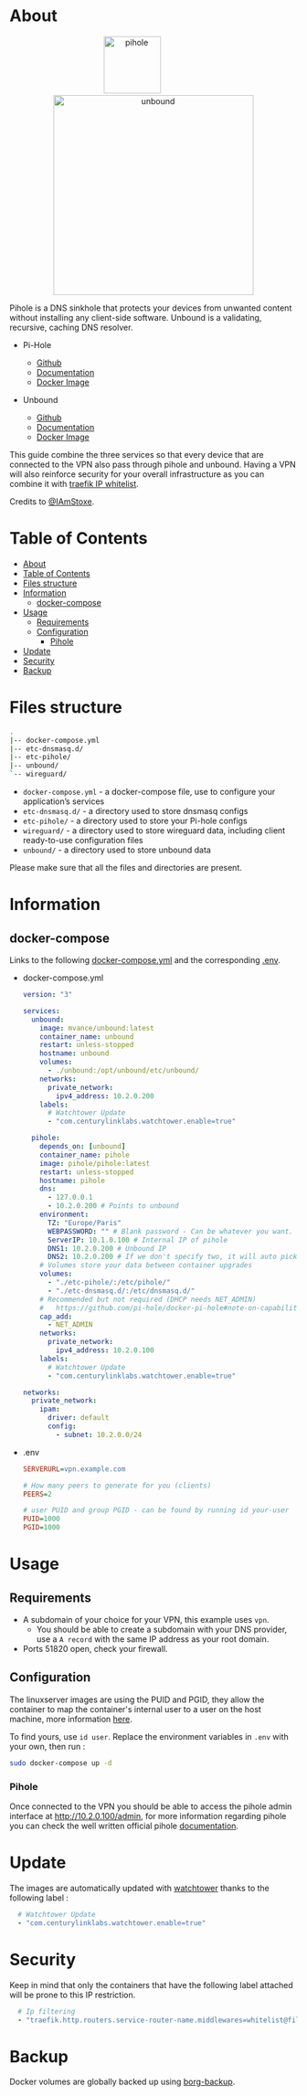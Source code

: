 # About

<p align="center">
<img src="../_utilities/pihole.svg.png" width="100" alt="pihole" title="pihole" />
&nbsp;&nbsp;&nbsp;&nbsp;&nbsp;&nbsp;&nbsp;&nbsp;&nbsp;&nbsp;&nbsp;&nbsp;&nbsp;&nbsp;&nbsp;&nbsp;&nbsp;&nbsp;
<img src="../_utilities/unbound.svg" width="350" alt="unbound" title="unbound" />
</p>

Pihole is a DNS sinkhole that protects your devices from unwanted content without installing any client-side software. Unbound is a validating, recursive, caching DNS resolver. 

* Pi-Hole
  * [Github](https://github.com/pi-hole/pi-hole)
  * [Documentation](https://docs.pi-hole.net/)
  * [Docker Image](https://hub.docker.com/r/pihole/pihole)

* Unbound
  * [Github](https://github.com/NLnetLabs/unbound)
  * [Documentation](https://unbound.docs.nlnetlabs.nl/en/latest/)
  * [Docker Image](https://hub.docker.com/r/mvance/unbound)

This guide combine the three services so that every device that are connected to the VPN also pass through pihole and unbound. Having a VPN will also reinforce security for your overall infrastructure as you can combine it with [traefik IP whitelist](../traefik#Configuration).

Credits to [@IAmStoxe](https://github.com/IAmStoxe/wirehole).

# Table of Contents

<!-- TOC -->

- [About](#about)
- [Table of Contents](#table-of-contents)
- [Files structure](#files-structure)
- [Information](#information)
    - [docker-compose](#docker-compose)
- [Usage](#usage)
    - [Requirements](#requirements)
    - [Configuration](#configuration)
        - [Pihole](#pihole)
- [Update](#update)
- [Security](#security)
- [Backup](#backup)

<!-- /TOC -->

# Files structure

```bash
.
|-- docker-compose.yml
|-- etc-dnsmasq.d/
|-- etc-pihole/
|-- unbound/
`-- wireguard/
```

* `docker-compose.yml` - a docker-compose file, use to configure your application’s services
* `etc-dnsmasq.d/` - a directory used to store dnsmasq configs
* `etc-pihole/` - a directory used to store your Pi-hole configs
* `wireguard/` - a directory used to store wireguard data, including client ready-to-use configuration files
* `unbound/` - a directory used to store unbound data

Please make sure that all the files and directories are present.

# Information

## docker-compose

Links to the following [docker-compose.yml](docker-compose.yml) and the corresponding [.env](.env).

* docker-compose.yml
  ```yaml
  version: "3"

  services:
    unbound:
      image: mvance/unbound:latest
      container_name: unbound
      restart: unless-stopped
      hostname: unbound
      volumes:
        - ./unbound:/opt/unbound/etc/unbound/
      networks:
        private_network:
          ipv4_address: 10.2.0.200
      labels:
        # Watchtower Update
        - "com.centurylinklabs.watchtower.enable=true"

    pihole:
      depends_on: [unbound]
      container_name: pihole
      image: pihole/pihole:latest
      restart: unless-stopped
      hostname: pihole
      dns:
        - 127.0.0.1
        - 10.2.0.200 # Points to unbound
      environment:
        TZ: "Europe/Paris"
        WEBPASSWORD: "" # Blank password - Can be whatever you want.
        ServerIP: 10.1.0.100 # Internal IP of pihole
        DNS1: 10.2.0.200 # Unbound IP
        DNS2: 10.2.0.200 # If we don't specify two, it will auto pick google.
      # Volumes store your data between container upgrades
      volumes:
        - "./etc-pihole/:/etc/pihole/"
        - "./etc-dnsmasq.d/:/etc/dnsmasq.d/"
      # Recommended but not required (DHCP needs NET_ADMIN)
      #   https://github.com/pi-hole/docker-pi-hole#note-on-capabilities
      cap_add:
        - NET_ADMIN
      networks:
        private_network:
          ipv4_address: 10.2.0.100
      labels:
        # Watchtower Update
        - "com.centurylinklabs.watchtower.enable=true"

  networks:
    private_network:
      ipam:
        driver: default
        config:
          - subnet: 10.2.0.0/24
  ```
* .env
  ```ini
  SERVERURL=vpn.example.com

  # How many peers to generate for you (clients)
  PEERS=2

  # user PUID and group PGID - can be found by running id your-user
  PUID=1000
  PGID=1000
  ```

# Usage

## Requirements

* A subdomain of your choice for your VPN, this example uses `vpn`.
  * You should be able to create a subdomain with your DNS provider, use a `A record` with the same IP address as your root domain.
* Ports 51820 open, check your firewall.

## Configuration

The linuxserver images are using the PUID and PGID, they allow the container to map the container's internal user to a user on the host machine, more information [here](https://docs.linuxserver.io/general/understanding-puid-and-pgid).

To find yours, use `id user`. Replace the environment variables in `.env` with your own, then run :

```bash
sudo docker-compose up -d
```

### Pihole

Once connected to the VPN you should be able to access the pihole admin interface at http://10.2.0.100/admin, for more information regarding pihole you can check the well written official pihole [documentation](https://docs.pi-hole.net/).

# Update

The images are automatically updated with [watchtower](../watchtower) thanks to the following label :

```yaml
  # Watchtower Update
  - "com.centurylinklabs.watchtower.enable=true"
```

# Security

Keep in mind that only the containers that have the following label attached will be prone to this IP restriction.

```yaml
  # Ip filtering
  - "traefik.http.routers.service-router-name.middlewares=whitelist@file"
```

# Backup

Docker volumes are globally backed up using [borg-backup](../borg-backup).
